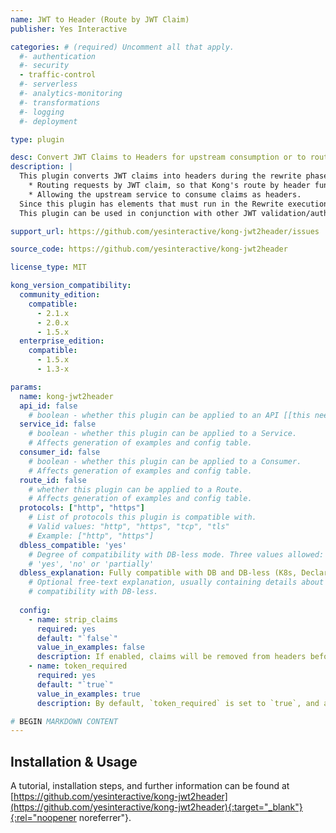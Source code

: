 ```yaml
---
name: JWT to Header (Route by JWT Claim)
publisher: Yes Interactive

categories: # (required) Uncomment all that apply.
  #- authentication
  #- security
  - traffic-control
  #- serverless
  #- analytics-monitoring
  #- transformations
  #- logging
  #- deployment

type: plugin

desc: Convert JWT Claims to Headers for upstream consumption or to route by JWT Claims
description: |
  This plugin converts JWT claims into headers during the rewrite phase. This is useful for:
    * Routing requests by JWT claim, so that Kong's route by header functionality can route the request appropriately.
    * Allowing the upstream service to consume claims as headers.
  Since this plugin has elements that must run in the Rewrite execution phase, it can only be configured to run globally in a Kong workspace or cluster. 
  This plugin can be used in conjunction with other JWT validation/authentication plugins.

support_url: https://github.com/yesinteractive/kong-jwt2header/issues

source_code: https://github.com/yesinteractive/kong-jwt2header

license_type: MIT

kong_version_compatibility:
  community_edition:
    compatible:
      - 2.1.x
      - 2.0.x
      - 1.5.x
  enterprise_edition:
    compatible:
      - 1.5.x
      - 1.3-x

params: 
  name: kong-jwt2header
  api_id: false
    # boolean - whether this plugin can be applied to an API [[this needs more]]
  service_id: false
    # boolean - whether this plugin can be applied to a Service.
    # Affects generation of examples and config table.
  consumer_id: false
    # boolean - whether this plugin can be applied to a Consumer.
    # Affects generation of examples and config table.
  route_id: false
    # whether this plugin can be applied to a Route.
    # Affects generation of examples and config table.
  protocols: ["http", "https"]
    # List of protocols this plugin is compatible with.
    # Valid values: "http", "https", "tcp", "tls"
    # Example: ["http", "https"]
  dbless_compatible: 'yes'
    # Degree of compatibility with DB-less mode. Three values allowed:
    # 'yes', 'no' or 'partially'
  dbless_explanation: Fully compatible with DB and DB-less (K8s, Declarative) Kong implementations.
    # Optional free-text explanation, usually containing details about the degree of
    # compatibility with DB-less.
    
  config:
    - name: strip_claims
      required: yes
      default: "`false`"
      value_in_examples: false
      description: If enabled, claims will be removed from headers before being sent to the upstream. By default, each claim is passed upstream in a header prefixed with `X-Kong-JWT-Claim`.
    - name: token_required
      required: yes
      default: "`true`"
      value_in_examples: true
      description: By default, `token_required` is set to `true`, and an error will be returned if a valid JWT is not present in the request. Set it to `false` if you want this plugin to fail open and proceed with executing the request, regardless of whether a valid JWT is present or not.

# BEGIN MARKDOWN CONTENT
---
```


## Installation & Usage

A tutorial, installation steps, and further information can be found at [https://github.com/yesinteractive/kong-jwt2header](https://github.com/yesinteractive/kong-jwt2header){:target="_blank"}{:rel="noopener noreferrer"}.
